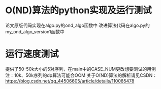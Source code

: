 # O(ND)算法的python实现及运行测试
论文原版代码实现在algo.py的ond_algo函数中
改进算法代码在algo.py的my_ond_algo_version1函数中
# 运行速度测试
提供了50-50k大小的5对序列，在main中的CASE_NUM更改想要测试的用例
注：10k、50k序列的dp算法可能会OOM
关于O(ND)算法的解析请见CSDN：https://blog.csdn.net/qq_44506605/article/details/110085478